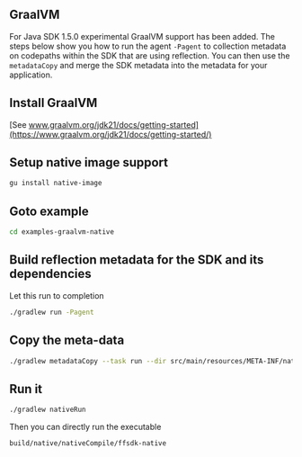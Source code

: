 
## GraalVM

For Java SDK 1.5.0 experimental GraalVM support has been added. The steps below show you how to run the agent `-Pagent` to collection metadata on
codepaths within the SDK that are using reflection. You can then use the `metadataCopy` and merge the SDK metadata into the metadata for your application.

## Install GraalVM

[See www.graalvm.org/jdk21/docs/getting-started](https://www.graalvm.org/jdk21/docs/getting-started/)

## Setup native image support
```bash
gu install native-image
```

## Goto example
```bash
cd examples-graalvm-native
```

## Build reflection metadata for the SDK and its dependencies
Let this run to completion
```bash
./gradlew run -Pagent
```

## Copy the meta-data
```bash
./gradlew metadataCopy --task run --dir src/main/resources/META-INF/native-image
```

## Run it

```bash
./gradlew nativeRun
```
Then you can directly run the executable
```
build/native/nativeCompile/ffsdk-native
```


